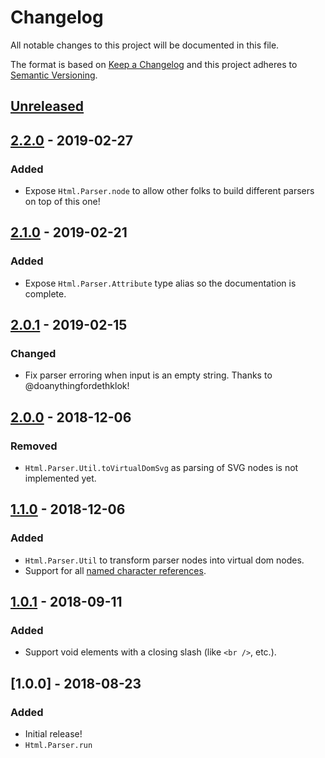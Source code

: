 # Changelog
All notable changes to this project will be documented in this file.

The format is based on [Keep a Changelog](http://keepachangelog.com/en/1.0.0/)
and this project adheres to [Semantic Versioning](http://semver.org/spec/v2.0.0.html).

## [Unreleased]

## [2.2.0] - 2019-02-27
### Added
- Expose `Html.Parser.node` to allow other folks to build different parsers on top of this one!

## [2.1.0] - 2019-02-21
### Added
- Expose `Html.Parser.Attribute` type alias so the documentation is complete.

## [2.0.1] - 2019-02-15
### Changed
- Fix parser erroring when input is an empty string. Thanks to @doanythingfordethklok!

## [2.0.0] - 2018-12-06
### Removed
- `Html.Parser.Util.toVirtualDomSvg` as parsing of SVG nodes is not implemented yet.

## [1.1.0] - 2018-12-06
### Added
- `Html.Parser.Util` to transform parser nodes into virtual dom nodes.
- Support for all [named character references][named-character-references].

## [1.0.1] - 2018-09-11
### Added
- Support void elements with a closing slash (like `<br />`, etc.).

## [1.0.0] - 2018-08-23
### Added
- Initial release!
- `Html.Parser.run`

[named-character-references]: https://www.w3.org/TR/html5/syntax.html#named-character-references

[Unreleased]: https://github.com/hecrj/html-parser/compare/2.2.0...HEAD
[2.2.0]: https://github.com/hecrj/html-parser/compare/2.1.0...2.2.0
[2.1.0]: https://github.com/hecrj/html-parser/compare/2.0.1...2.1.0
[2.0.1]: https://github.com/hecrj/html-parser/compare/2.0.0...2.0.1
[2.0.0]: https://github.com/hecrj/html-parser/compare/1.1.0...2.0.0
[1.1.0]: https://github.com/hecrj/html-parser/compare/1.0.1...1.1.0
[1.0.1]: https://github.com/hecrj/html-parser/compare/1.0.0...1.0.1
